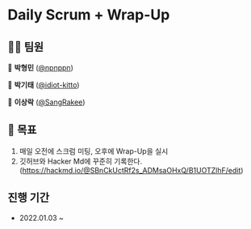 # Daily Scrum + Wrap-Up

## 👨‍💻 팀원

🧡 **박형민** ([@npnppn](https://github.com/npnppn))

💛 **박기태** ([@idiot-kitto](https://github.com/idiot-kitto))

💚 **이상락** ([@SangRakee](https://github.com/SangRakee))

## 🎥 목표
1. 매일 오전에 스크럼 미팅, 오후에 Wrap-Up을 실시
2. 깃허브와 Hacker Md에 꾸준히 기록한다.  
(https://hackmd.io/@SBnCkUctRf2s_ADMsaOHxQ/B1UOTZlhF/edit)

## 진행 기간
- 2022.01.03 ~
